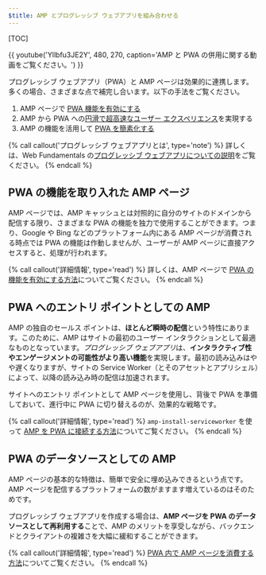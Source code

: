 ```yaml
---
$title: AMP とプログレッシブ ウェブアプリを組み合わせる
---
```

[TOC]

{{ youtube('Yllbfu3JE2Y', 480, 270, caption='AMP と PWA の併用に関する動画をご覧ください。') }}

プログレッシブ ウェブアプリ（PWA）と AMP ページは効果的に連携します。多くの場合、さまざまな点で補完し合います。以下の手法をご覧ください。

1. AMP ページで [PWA 機能を有効にする](/ja/docs/guides/pwa-amp/amp-as-pwa.html)
2. AMP から PWA への[円滑で超高速なユーザー エクスペリエンス](/ja/docs/guides/pwa-amp/amp-to-pwa.html)を実現する
3. AMP の機能を活用して [PWA を簡素化する](/ja/docs/guides/pwa-amp/amp-in-pwa.html)

{% call callout('プログレッシブ ウェブアプリとは', type='note') %}
詳しくは、Web Fundamentals の[プログレッシブ ウェブアプリについての説明](https://developers.google.com/web/progressive-web-apps/)をご覧ください。
{% endcall %}

## PWA の機能を取り入れた AMP ページ

AMP ページでは、AMP キャッシュとは対照的に自分のサイトのドメインから配信する限り、さまざまな PWA の機能を独力で使用することができます。つまり、Google や Bing などのプラットフォーム内にある AMP ページが消費される時点では PWA の機能は作動しませんが、ユーザーが AMP ページに直接アクセスすると、処理が行われます。

{% call callout('詳細情報', type='read') %}
詳しくは、AMP ページで [PWA の機能を有効にする方法](/ja/docs/guides/pwa-amp/amp-as-pwa.html)についてご覧ください。
{% endcall %}

## PWA へのエントリ ポイントとしての AMP

AMP の独自のセールス ポイントは、**ほとんど瞬時の配信**という特性にあります。このために、AMP はサイトの最初のユーザー インタラクションとして最適なものとなっています。*プログレッシブ ウェブアプリ*は、**インタラクティブ性やエンゲージメントの可能性がより高い機能**を実現します。最初の読み込みはやや遅くなりますが、サイトの Service Worker（とそのアセットとアプリシェル）によって、以降の読み込み時の配信は加速されます。

サイトへのエントリ ポイントとして AMP ページを使用し、背後で PWA を準備しておいて、進行中に PWA に切り替えるのが、効果的な戦略です。

{% call callout('詳細情報', type='read') %}
`amp-install-serviceworker` を使って [AMP を PWA に接続する方法](/ja/docs/guides/pwa-amp/amp-to-pwa.html)についてご覧ください。
{% endcall %}

## PWA のデータソースとしての AMP

AMP ページの基本的な特徴は、簡単で安全に埋め込みできるという点です。AMP ページを配信するプラットフォームの数がますます増えているのはそのためです。

プログレッシブ ウェブアプリを作成する場合は、**AMP ページを PWA のデータソースとして再利用する**ことで、AMP のメリットを享受しながら、バックエンドとクライアントの複雑さを大幅に緩和することができます。

{% call callout('詳細情報', type='read') %}
[PWA 内で AMP ページを消費する方法](/ja/docs/guides/pwa-amp/amp-in-pwa.html)についてご覧ください。
{% endcall %}
 
 

